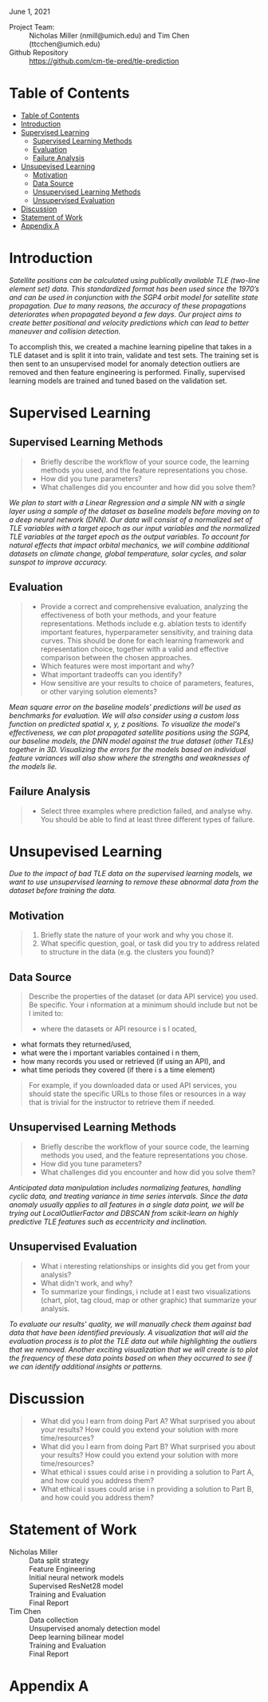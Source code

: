 June 1, 2021

<dl>
<dt>Project Team:</dt>
<dd>Nicholas Miller (nmill@umich.edu) and Tim Chen (ttcchen@umich.edu)</dd>
<dt>Github Repository</dt>
<dd><a href='https://github.com/cm-tle-pred/tle-prediction'>https://github.com/cm-tle-pred/tle-prediction</a></dd>
</dl>

# Table of Contents
<!-- TOC depthFrom:1 depthTo:3 withLinks:1 updateOnSave:1 orderedList:0 -->

- [Table of Contents](#table-of-contents)
- [Introduction](#introduction)
- [Supervised Learning](#supervised-learning)
	- [Supervised Learning Methods](#supervised-learning-methods)
	- [Evaluation](#evaluation)
	- [Failure Analysis](#failure-analysis)
- [Unsupevised Learning](#unsupevised-learning)
	- [Motivation](#motivation)
	- [Data Source](#data-source)
	- [Unsupervised Learning Methods](#unsupervised-learning-methods)
	- [Unsupervised Evaluation](#unsupervised-evaluation)
- [Discussion](#discussion)
- [Statement of Work](#statement-of-work)
- [Appendix A](#appendix-a)

<!-- /TOC -->


# Introduction
*Satellite positions can be calculated using publically available TLE (two-line element set) data.  This standardized format has been used since the 1970’s and can be used in conjunction with the SGP4 orbit model for satellite state propagation.  Due to many reasons, the accuracy of these propagations deteriorates when propagated beyond a few days.  Our project aims to create better positional and velocity predictions which can lead to better maneuver and collision detection.*

To accomplish this, we created a machine learning pipeline that takes in a TLE dataset and is split it into train, validate and test sets. The training set is then sent to an unsupervised model for anomaly detection outliers are removed and then feature engineering is performed.  Finally, supervised learning models are trained and tuned based on the validation set.

# Supervised Learning

## Supervised Learning Methods
> * Briefly describe the workflow of your source code, the learning methods you used, and the feature representations you chose.
> * How did you tune parameters?
> * What challenges did you encounter and how did you solve them?

*We plan to start with a Linear Regression and a simple NN with a single layer using a sample of the dataset as baseline models before moving on to a deep neural network (DNN).  Our data will consist of a normalized set of TLE variables with a target epoch as our input variables and the normalized TLE variables at the target epoch as the output variables. To account for natural effects that impact orbital mechanics, we will combine additional datasets on climate change, global temperature, solar cycles, and solar sunspot to improve accuracy.*

## Evaluation
> * Provide a correct and comprehensive evaluation, analyzing the effectiveness of both your methods, and your feature representations. Methods include e.g. ablation tests to identify important features, hyperparameter sensitivity, and training data curves. This should be done for each learning framework and representation choice, together with a valid and effective comparison between the chosen approaches.
> * Which features were most important and why?
> * What important tradeoffs can you identify?
> * How sensitive are your results to choice of parameters, features, or other varying solution elements?

*Mean square error on the baseline models’ predictions will be used as benchmarks for evaluation.  We will also consider using a custom loss function on predicted spatial x, y, z positions.  To visualize the model's effectiveness, we can plot propagated satellite positions using the SGP4, our baseline models, the DNN model against the true dataset (other TLEs) together in 3D.  Visualizing the errors for the models based on individual feature variances will also show where the strengths and weaknesses of the models lie.*

## Failure Analysis
> * Select three examples where prediction failed, and analyse why. You should be able to find at least three different types of failure.


# Unsupevised Learning
*Due to the impact of bad TLE data on the supervised learning models, we want to use unsupervised learning to remove these abnormal data from the dataset before training the data.*

## Motivation
> 1. Briefly state the nature of your work and why you chose it.
> 2. What specific question, goal, or task did you try to address related to structure in the data (e.g. the clusters you found)?

## Data Source
> Describe the properties of the dataset (or data API service) you used. Be specific. Your i nformation at a minimum should include but not be l imited to:
>
> * where the datasets or API resource i s l ocated,
* what formats they returned/used,
* what were the i mportant variables contained i n them,
* how many records you used or retrieved (if using an API), and
* what time periods they covered (if there i s a time element)
>
> For example, if you downloaded data or used API services, you should state the specific URLs to those files or resources in a way that is trivial for the instructor to retrieve them if needed.

## Unsupervised Learning Methods
> * Briefly describe the workflow of your source code, the learning methods you used, and the feature representations you chose.
> * How did you tune parameters?
> * What challenges did you encounter and how did you solve them?

*Anticipated data manipulation includes normalizing features, handling cyclic data, and treating variance in time series intervals.  Since the data anomaly usually applies to all features in a single data point, we will be trying out LocalOutlierFactor and DBSCAN from scikit-learn on highly predictive TLE features such as eccentricity and inclination.*

## Unsupervised Evaluation
> * What i nteresting relationships or insights did you get from your analysis?
> * What didn't work, and why?
> * To summarize your findings, i nclude at l east two visualizations (chart, plot, tag cloud, map or other graphic) that summarize your analysis.

*To evaluate our results' quality, we will manually check them against bad data that have been identified previously.  A visualization that will aid the evaluation process is to plot the TLE data out while highlighting the outliers that we removed.  Another exciting visualization that we will create is to plot the frequency of these data points based on when they occurred to see if we can identify additional insights or patterns.*

# Discussion
> * What did you l earn from doing Part A? What surprised you about your results? How could you extend your solution with more time/resources?
> * What did you l earn from doing Part B? What surprised you about your results? How could you extend your solution with more time/resources?
> * What ethical i ssues could arise i n providing a solution to Part A, and how could you address them?
> * What ethical i ssues could arise i n providing a solution to Part B, and how could you address them?

# Statement of Work

<dl>
<dt>Nicholas Miller</dt>
<dd>Data split strategy</dd>
<dd>Feature Engineering</dd>
<dd>Initial neural network models</dd>
<dd>Supervised ResNet28 model</dd>
<dd>Training and Evaluation</dd>
<dd>Final Report</dd>
<dt>Tim Chen</dt>
<dd>Data collection</dd>
<dd>Unsupervised anomaly detection model</dd>
<dd>Deep learning bilinear model</dd>
<dd>Training and Evaluation</dd>
<dd>Final Report</dd>
</dl>

# Appendix A
